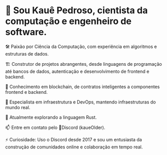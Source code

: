 # 👋 Sou Kauê Pedroso, cientista da computação e engenheiro de software.

🛠️ Paixão por Ciência da Computação, com experiência em algoritmos e estruturas de dados.

🏗️ Construtor de projetos abrangentes, desde linguagens de programação até bancos de dados, autenticação e desenvolvimento de frontend e backend.

🔗 Conhecimento em blockchain, de contratos inteligentes a componentes frontend e backend.

🏢 Especialista em infraestrutura e DevOps, mantendo infraestruturas do mundo real.

👤 Atualmente explorando a linguagem Rust.

📫 Entre em contato pelo 💬Discord (kaueOlder).

⚡ Curiosidade: Uso o Discord desde 2017 e sou um entusiasta da construção de comunidades online e colaboração em tempo real.
